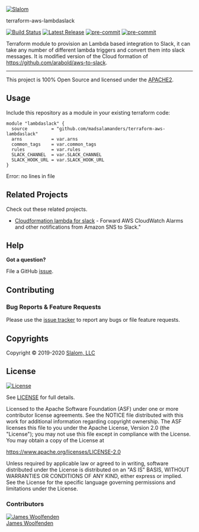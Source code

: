 [![Slalom][logo]](https://slalom.com)

terraform-aws-lambdaslack

[![Build Status](https://travis-ci.com/madsalamanders/terraform-aws-lambdaslack.svg?branch=master)](https://travis-ci.com/madsalamanders/terraform-aws-lambdaslack)
[![Latest Release](https://img.shields.io/github/release/madsalamanders/terraform-aws-lambdaslack.svg)](https://github.com/madsalamanders/terraform-aws-lambdaslack/releases/latest)
[![pre-commit](https://img.shields.io/badge/pre--commit-enabled-brightgreen?logo=pre-commit&logoColor=white)](https://github.com/pre-commit/pre-commit)
[![pre-commit](https://img.shields.io/badge/checkov-verified-brightgreen)](https://www.checkov.io/)

Terraform module to provision an Lambda based integration to Slack, it can take any number of different lambda triggers and convert them into slack messages. It is modified version of the Cloud formation of https://github.com/arabold/aws-to-slack.

---

This project is 100% Open Source and licensed under the [APACHE2](LICENSE).

## Usage

Include this repository as a module in your existing terraform code:

```hcl
module "lambdaslack" {
  source         = "github.com/madsalamanders/terraform-aws-lambdaslack"
  arns           = var.arns
  common_tags    = var.common_tags
  rules          = var.rules
  SLACK_CHANNEL  = var.SLACK_CHANNEL
  SLACK_HOOK_URL = var.SLACK_HOOK_URL
}
```

<!-- BEGINNING OF PRE-COMMIT-TERRAFORM DOCS HOOK -->
Error: no lines in file
<!-- END OF PRE-COMMIT-TERRAFORM DOCS HOOK -->
## Related Projects

Check out these related projects.

- [Cloudformation lambda for slack](https://github.com/arabold/aws-to-slack) - Forward AWS CloudWatch Alarms and other notifications from Amazon SNS to Slack."

## Help

**Got a question?**

File a GitHub [issue](https://github.com/madsalamanders/terraform-aws-lambdaslack/issues).

## Contributing

### Bug Reports & Feature Requests

Please use the [issue tracker](https://github.com/madsalamanders/terraform-aws-lambdaslack/issues) to report any bugs or file feature requests.

## Copyrights

Copyright © 2019-2020 [Slalom, LLC](https://slalom.com)

## License

[![License](https://img.shields.io/badge/License-Apache%202.0-blue.svg)](https://opensource.org/licenses/Apache-2.0)

See [LICENSE](LICENSE) for full details.

Licensed to the Apache Software Foundation (ASF) under one
or more contributor license agreements.  See the NOTICE file
distributed with this work for additional information
regarding copyright ownership.  The ASF licenses this file
to you under the Apache License, Version 2.0 (the
"License"); you may not use this file except in compliance
with the License.  You may obtain a copy of the License at

<https://www.apache.org/licenses/LICENSE-2.0>

Unless required by applicable law or agreed to in writing,
software distributed under the License is distributed on an
"AS IS" BASIS, WITHOUT WARRANTIES OR CONDITIONS OF ANY
KIND, either express or implied.  See the License for the
specific language governing permissions and limitations
under the License.

### Contributors

[![James Woolfenden][jameswoolfenden_avatar]][jameswoolfenden_homepage]<br/>[James Woolfenden][jameswoolfenden_homepage]

[jameswoolfenden_homepage]: https://github.com/jameswoolfenden
[jameswoolfenden_avatar]: https://github.com/jameswoolfenden.png?size=150

[logo]: https://gist.githubusercontent.com/JamesWoolfenden/5c457434351e9fe732ca22b78fdd7d5e/raw/15933294ae2b00f5dba6557d2be88f4b4da21201/slalom-logo.png
[website]: https://slalom.com
[github]: https://github.com/jameswoolfenden
[linkedin]: https://www.linkedin.com/in/jameswoolfenden/
[twitter]: https://twitter.com/JimWoolfenden

[share_twitter]: https://twitter.com/intent/tweet/?text=terraform-aws-lambdaslack&url=https://github.com/madsalamanders/terraform-aws-lambdaslack
[share_linkedin]: https://www.linkedin.com/shareArticle?mini=true&title=terraform-aws-lambdaslack&url=https://github.com/madsalamanders/terraform-aws-lambdaslack
[share_reddit]: https://reddit.com/submit/?url=https://github.com/madsalamanders/terraform-aws-lambdaslack
[share_facebook]: https://facebook.com/sharer/sharer.php?u=https://github.com/madsalamanders/terraform-aws-lambdaslack
[share_email]: mailto:?subject=terraform-aws-lambdaslack&body=https://github.com/madsalamanders/terraform-aws-lambdaslack
